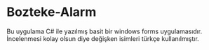 # Bozteke-Alarm
Bu uygulama C# ile yazılmış basit bir windows forms uygulamasıdır. İncelenmesi kolay olsun diye değişken isimleri türkçe kullanılmıştır.
